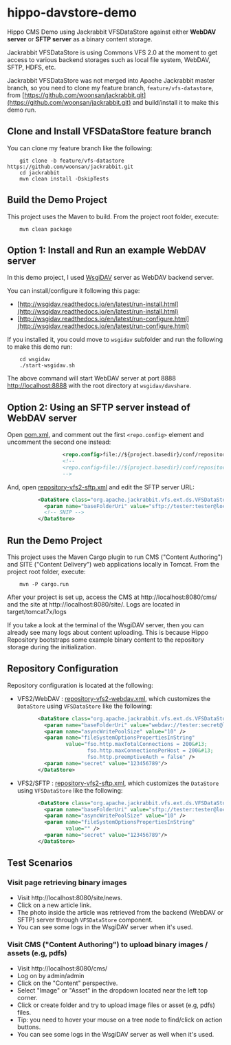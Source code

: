 # hippo-davstore-demo

Hippo CMS Demo using Jackrabbit VFSDataStore against either **WebDAV server** or **SFTP server** as a binary content storage.

Jackrabbit VFSDataStore is using Commons VFS 2.0 at the moment to get access to various backend storages such as local file system, WebDAV, SFTP, HDFS, etc.

Jackrabbit VFSDataStore was not merged into Apache Jackrabbit master branch, so you need to clone my feature branch, ```feature/vfs-datastore```,
from [https://github.com/woonsan/jackrabbit.git](https://github.com/woonsan/jackrabbit.git) and build/install it to make this demo run.

## Clone and Install VFSDataStore feature branch

You can clone my feature branch like the following:

        git clone -b feature/vfs-datastore https://github.com/woonsan/jackrabbit.git
        cd jackrabbit
        mvn clean install -DskipTests

## Build the Demo Project

This project uses the Maven to build.
From the project root folder, execute:

        mvn clean package

## Option 1: Install and Run an example WebDAV server

In this demo project, I used [WsgiDAV](https://github.com/mar10/wsgidav) server as WebDAV backend server.

You can install/configure it following this page:
- [http://wsgidav.readthedocs.io/en/latest/run-install.html](http://wsgidav.readthedocs.io/en/latest/run-install.html)
- [http://wsgidav.readthedocs.io/en/latest/run-configure.html](http://wsgidav.readthedocs.io/en/latest/run-configure.html)

If you installed it, you could move to ```wsgidav``` subfolder and run the following to make this demo run:

        cd wsgidav
        ./start-wsgidav.sh

The above command will start WebDAV server at port 8888 [http://localhost:8888](http://localhost:8888)
with the root directory at ```wsgidav/davshare```.

## Option 2: Using an SFTP server instead of WebDAV server

Open [pom.xml](pom.xml), and comment out the first ```<repo.config>``` element and uncomment the second one instead:

```xml
                  <repo.config>file://${project.basedir}/conf/repository-vfs2-webdav.xml</repo.config>
                  <!--
                  <repo.config>file://${project.basedir}/conf/repository-vfs2-sftp.xml</repo.config>
                  -->
```

And, open [repository-vfs2-sftp.xml](conf/repository-vfs2-sftp.xml) and edit the SFTP server URL:

```xml
          <DataStore class="org.apache.jackrabbit.vfs.ext.ds.VFSDataStore">
            <param name="baseFolderUri" value="sftp://tester:tester@localhost/vfsds" />
            <!-- SNIP -->
          </DataStore>
```

## Run the Demo Project

This project uses the Maven Cargo plugin to run CMS ("Content Authoring") and SITE ("Content Delivery") web applications locally in Tomcat.
From the project root folder, execute:

        mvn -P cargo.run

After your project is set up, access the CMS at http://localhost:8080/cms/ and the site at http://localhost:8080/site/.
Logs are located in target/tomcat7x/logs

If you take a look at the terminal of the WsgiDAV server, then you can already see many logs about content uploading. This is because Hippo Repository bootstraps some example binary content to the repository storage during the initialization.

## Repository Configuration

Repository configuration is located at the following:

- VFS2/WebDAV : [repository-vfs2-webdav.xml](conf/repository-vfs2-webdav.xml), which customizes the ```DataStore``` using ```VFSDataStore``` like the following:

```xml
          <DataStore class="org.apache.jackrabbit.vfs.ext.ds.VFSDataStore">
            <param name="baseFolderUri" value="webdav://tester:secret@localhost:8888/vfsds" />
            <param name="asyncWritePoolSize" value="10" />
            <param name="fileSystemOptionsPropertiesInString"
                   value="fso.http.maxTotalConnections = 200&#13;
                          fso.http.maxConnectionsPerHost = 200&#13;
                          fso.http.preemptiveAuth = false" />
            <param name="secret" value="123456789"/>
          </DataStore>
```

- VFS2/SFTP : [repository-vfs2-sftp.xml](conf/repository-vfs2-sftp.xml), which customizes the ```DataStore``` using ```VFSDataStore``` like the following:

```xml
          <DataStore class="org.apache.jackrabbit.vfs.ext.ds.VFSDataStore">
            <param name="baseFolderUri" value="sftp://tester:tester@localhost/vfsds" />
            <param name="asyncWritePoolSize" value="10" />
            <param name="fileSystemOptionsPropertiesInString"
                   value="" />
            <param name="secret" value="123456789"/>
          </DataStore>
```

## Test Scenarios

### Visit page retrieving binary images

- Visit http://localhost:8080/site/news.
- Click on a new article link.
- The photo inside the article was retrieved from the backend (WebDAV or SFTP) server through ```VFSDataStore``` component.
- You can see some logs in the WsgiDAV server when it's used.

### Visit CMS ("Content Authoring") to upload binary images / assets (e.g, pdfs)

- Visit http://localhost:8080/cms/
- Log on by admin/admin
- Click on the "Content" perspective.
- Select "Image" or "Asset" in the dropdown located near the left top corner.
- Click or create folder and try to upload image files or asset (e.g, pdfs) files.
- Tip: you need to hover your mouse on a tree node to find/click on action buttons.
- You can see some logs in the WsgiDAV server as well when it's used.
